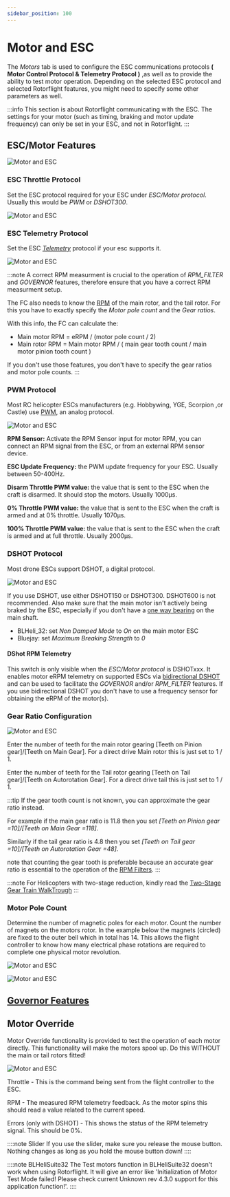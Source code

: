 ```yaml
---
sidebar_position: 100
---
```


# Motor and ESC

The *Motors* tab is used to configure the ESC communications protocols **( Motor Control Protocol & Telemetry Protocol )** ,as well as to provide the ability to test motor operation. Depending on the selected ESC protocol and selected Rotorflight features, you might need to specify some other parameters as well.

:::info
This section is about Rotorflight communicating with the ESC. The settings for your motor (such as timing, braking and motor update frequency) can only be set in your ESC, and not in Rotorflight.
:::

## ESC/Motor Features

![Motor and ESC](./img/motor-main.png)

### ESC Throttle Protocol

Set the ESC protocol required for your ESC under *ESC/Motor protocol*. Usually this would be *PWM* or *DSHOT300*.

![Motor and ESC](./img/motor-protocol.png)

### ESC Telemetry Protocol

Set the ESC [*Telemetry*](ESC-Telemetry.md) protocol if your esc supports it.

![Motor and ESC](./img/motor-telem.png)

:::note
A correct RPM measurment is crucial to the operation of *RPM_FILTER* and *GOVERNOR* features, therefore ensure that you have a correct RPM measurment setup. 

The FC also needs to know the [RPM](Rpm-Measurement.md) of the main rotor, and the tail rotor. For this you have to exactly specify the *Motor pole count* and the *Gear ratios*.

With this info, the FC can calculate the:

- Main motor RPM = eRPM / (motor pole count / 2)
- Main rotor RPM = Main motor RPM / ( main gear tooth count / main motor pinion tooth count )

If you don't use those features, you don't have to specify the gear ratios and motor pole counts.
:::

### PWM Protocol
Most RC helicopter ESCs manufacturers (e.g. Hobbywing, YGE, Scorpion ,or Castle) use [PWM](https://en.wikipedia.org/wiki/Servo_control), an analog protocol.

![Motor and ESC](./img/motor-pwm.png)

**RPM Sensor:** Activate the RPM Sensor input for motor RPM, you can connect an RPM signal from the ESC, or from an external RPM sensor device.

**ESC Update Frequency:** the PWM update frequency for your ESC. Usually between 50-400Hz.

**Disarm Throttle PWM value:** the value that is sent to the ESC when the craft is disarmed. It should stop the motors. Usually 1000µs.

**0% Throttle PWM value:** the value that is sent to the ESC when the craft is armed and at 0% throttle. Usually 1070µs.

**100% Throttle PWM value:** the value that is sent to the ESC when the craft is armed and at full throttle. Usually 2000µs.

### DSHOT Protocol
Most drone ESCs support DSHOT, a digital protocol.

![Motor and ESC](./img/motor-dshot.png)

If you use DSHOT, use either DSHOT150 or DSHOT300. DSHOT600 is not recommended. Also make sure that the main motor isn't actively being braked by the ESC, especially if you don't have a [one way bearing](https://youtu.be/ahWzhT5Bn28) on the main shaft.
- BLHeli_32: set *Non Damped Mode* to *On* on the main motor ESC
- Bluejay: set *Maximum Breaking Strength* to *0*

#### DShot RPM Telemetry 
This switch is only visible when the *ESC/Motor protocol* is DSHOTxxx. It enables motor eRPM telemetry on supported ESCs via [bidirectional DSHOT](Rpm-Measurement.md#bidirectional-dshot) and can be used to facilitate the *GOVERNOR* and/or *RPM_FILTER* features. If you use bidirectional DSHOT you don't have to use a frequency sensor for obtaining the eRPM of the motor(s).

### Gear Ratio Configuration

![Motor and ESC](./img/motor-gear-ratio.png)

Enter the number of teeth for the main rotor gearing [Teeth on Pinion gear]/[Teeth on Main Gear]. For a direct drive Main rotor this is just set to 1 / 1.

Enter the number of teeth for the Tail rotor gearing [Teeth on Tail gear]/[Teeth on Autorotation Gear]. For a direct drive tail this is just set to 1 / 1.

:::tip
If the gear tooth count is not known, you can approximate the gear ratio instead.

For example if the main gear ratio is 11.8 then you set *[Teeth on Pinion gear =10]/[Teeth on Main Gear =118]*.

Similarly if the tail gear ratio is 4.8 then you set *[Teeth on Tail gear =10]/[Teeth on Autorotation Gear =48]*.

note that counting the gear tooth is preferable because an accurate gear ratio is essential to the operation of the [RPM Filters](./RPM-Filters).
:::

:::note
For Helicopters with two-stage reduction, kindly read the [Two-Stage Gear Train WalkTrough](../Tutorial-Walkthroughs/Two-Stage-Gear-Train-Ratios.md)
:::

### Motor Pole Count
Determine the number of magnetic poles for each motor. Count the number of magnets on the motors rotor. In the example below the magnets (circled) are fixed to the outer bell which in total has 14. This allows the flight controller to know how many electrical phase rotations are required to complete one physical motor revolution.

![Motor and ESC](./img/motor-pole-count-1.png)

![Motor and ESC](./img/motor-pole-count-2.png)

## [Governor Features](./Governor#governor-mode)

## Motor Override
Motor Override functionality is provided to test the operation of each motor directly. This functionality will make the motors spool up. Do this WITHOUT the main or tail rotors fitted!

![Motor and ESC](./img/motor-6.png)

Throttle - This is the command being sent from the flight controller to the ESC.

RPM - The measured RPM telemetry feedback. As the motor spins this should read a value related to the current speed.

Errors (only with DSHOT) - This shows the status of the RPM telemetry signal. This should be 0%.

::::note Slider
If you use the slider, make sure you release the mouse button. Nothing changes as long as you hold the mouse button down!
::::

::::note BLHeliSuite32
The Test motors function in BLHeliSuite32 doesn't work when using Rotorflight. It will give an error like 'Initialization of Motor Test Mode failed! Please check current Unknown rev 4.3.0 support for this application function!'.
::::
